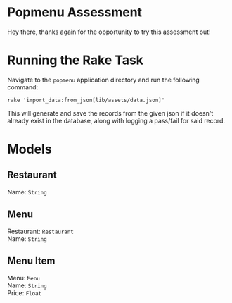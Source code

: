 # Popmenu Assessment

Hey there, thanks again for the opportunity to try this assessment out!

# Running the Rake Task

Navigate to the `popmenu` application directory and run the following command:

```
rake 'import_data:from_json[lib/assets/data.json]'
```

This will generate and save the records from the given json if it doesn't already exist in the database, along with logging a pass/fail for said record.

# Models

## Restaurant

Name: `String`

## Menu

Restaurant: `Restaurant`\
Name: `String`

## Menu Item

Menu: `Menu`\
Name: `String`\
Price: `Float`
